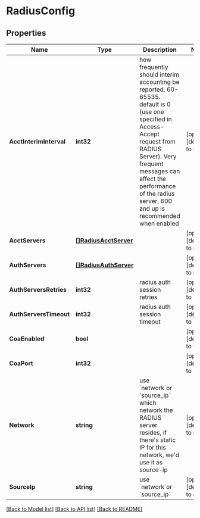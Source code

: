 # RadiusConfig

## Properties
Name | Type | Description | Notes
------------ | ------------- | ------------- | -------------
**AcctInterimInterval** | **int32** | how frequently should interim accounting be reported, 60-65535. default is 0 (use one specified in Access-Accept request from RADIUS Server). Very frequent messages can affect the performance of the radius server, 600 and up is recommended when enabled | [optional] [default to 0]
**AcctServers** | [**[]RadiusAcctServer**](radius_acct_server.md) |  | [optional] [default to null]
**AuthServers** | [**[]RadiusAuthServer**](radius_auth_server.md) |  | [optional] [default to null]
**AuthServersRetries** | **int32** | radius auth session retries | [optional] [default to 3]
**AuthServersTimeout** | **int32** | radius auth session timeout | [optional] [default to 5]
**CoaEnabled** | **bool** |  | [optional] [default to false]
**CoaPort** | **int32** |  | [optional] [default to 3799]
**Network** | **string** | use &#x60;network&#x60;or &#x60;source_ip&#x60; which network the RADIUS server resides, if there&#x27;s static IP for this network, we&#x27;d use it as source-ip | [optional] [default to null]
**SourceIp** | **string** | use &#x60;network&#x60;or &#x60;source_ip&#x60; | [optional] [default to null]

[[Back to Model list]](../README.md#documentation-for-models) [[Back to API list]](../README.md#documentation-for-api-endpoints) [[Back to README]](../README.md)

